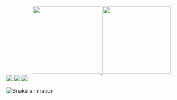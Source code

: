 <div align="center">
  <a href="https://github.com/leopaivap">
  <img height="180em" align="top-left" src="https://github-readme-stats.vercel.app/api?username=leopaivap&show_icons=true&theme=dracula&include_all_commits=true&count_private=true"/>
  <img height="180em" align="top-right" src="https://github-readme-stats.vercel.app/api/top-langs/?username=leopaivap&layout=compact&langs_count=7&theme=dracula"/>
    </div>
    
<div>
  <a href="https://instagram.com/leopaivap" target="_blank"><img src="https://img.shields.io/badge/-Instagram-%23E4405F?style=for-the-badge&logo=instagram&logoColor=white" target="_blank"></a>
  <a href = "mailto:paivaleo7@gmail.com"><img src="https://img.shields.io/badge/-Gmail-%23333?style=for-the-badge&logo=gmail&logoColor=white" target="_blank"></a>
  <a href="https://https://www.linkedin.com/in/leonardo-paiva-9a8230236/" target="_blank"><img src="https://img.shields.io/badge/-LinkedIn-%230077B5?style=for-the-badge&logo=linkedin&logoColor=white" target="_blank"></a> 
 
  ![Snake animation](https://github.com/leopaivap/leopaivap/blob/output/github-contribution-grid-snake.svg)
 
</div>
